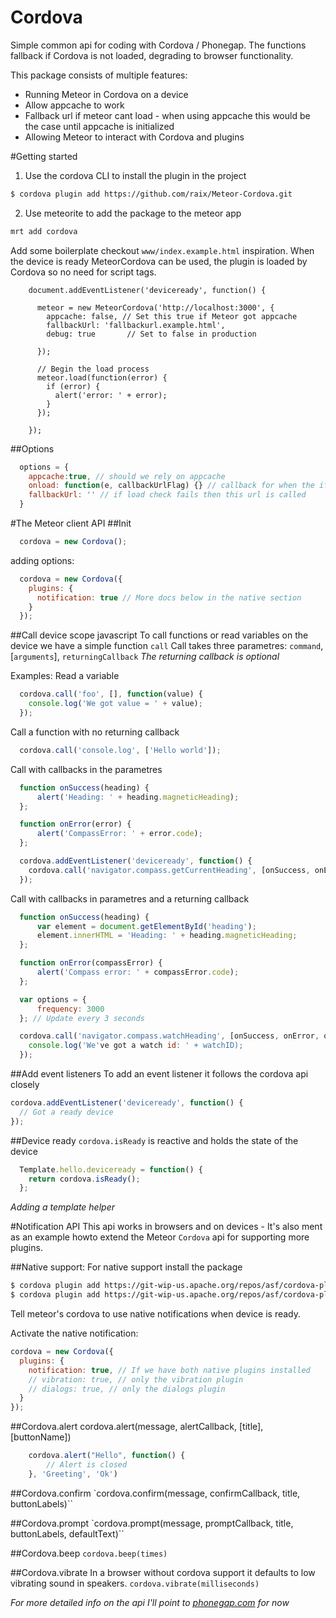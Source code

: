 Cordova
=======
Simple common api for coding with Cordova / Phonegap. The functions fallback if Cordova is not loaded, degrading to browser functionality.

This package consists of multiple features:
* Running Meteor in Cordova on a device
* Allow appcache to work
* Fallback url if meteor cant load - when using appcache this would be the case until appcache is initialized
* Allowing Meteor to interact with Cordova and plugins

#Getting started
1. Use the cordova CLI to install the plugin in the project
```bash
$ cordova plugin add https://github.com/raix/Meteor-Cordova.git
```
2. Use meteorite to add the package to the meteor app
```bash
mrt add cordova
```

Add some boilerplate checkout `www/index.example.html` inspiration. When the device is ready MeteorCordova can be used, the plugin is loaded by Cordova so no need for script tags.
```
    document.addEventListener('deviceready', function() {

      meteor = new MeteorCordova('http://localhost:3000', {
        appcache: false, // Set this true if Meteor got appcache
        fallbackUrl: 'fallbackurl.example.html',
        debug: true       // Set to false in production

      });

      // Begin the load process
      meteor.load(function(error) {
        if (error) {
          alert('error: ' + error);
        }
      });
      
    });
```

##Options
```js
  options = {
    appcache:true, // should we rely on appcache
    onload: function(e, callbackUrlFlag) {} // callback for when the iframe is loaded with meteor or fallbackUrl (if callbackUrlFlag == true)
    fallbackUrl: '' // if load check fails then this url is called
  }
```

#The Meteor client API
##Init
```js
  cordova = new Cordova();
```
adding options:
```js
  cordova = new Cordova({
    plugins: {
      notification: true // More docs below in the native section
    }
  });
```

##Call device scope javascript
To call functions or read variables on the device we have a simple function `call`
Call takes three parametres:
`command`, [`arguments`], `returningCallback`
*The returning callback is optional*

Examples:
Read a variable
```js
  cordova.call('foo', [], function(value) {
    console.log('We got value = ' + value);
  });
```
Call a function with no returning callback
```js
  cordova.call('console.log', ['Hello world']);
```

Call with callbacks in the parametres
```js
  function onSuccess(heading) {
      alert('Heading: ' + heading.magneticHeading);
  };

  function onError(error) {
      alert('CompassError: ' + error.code);
  };

  cordova.addEventListener('deviceready', function() {
    cordova.call('navigator.compass.getCurrentHeading', [onSuccess, onError]);
  });
```

Call with callbacks in parametres and a returning callback
```js
  function onSuccess(heading) {
      var element = document.getElementById('heading');
      element.innerHTML = 'Heading: ' + heading.magneticHeading;
  };

  function onError(compassError) {
      alert('Compass error: ' + compassError.code);
  };

  var options = {
      frequency: 3000
  }; // Update every 3 seconds

  cordova.call('navigator.compass.watchHeading', [onSuccess, onError, options], function(watchID) {
    console.log('We've got a watch id: ' + watchID);
  });
```

##Add event listeners
To add an event listener it follows the cordova api closely
```js
cordova.addEventListener('deviceready', function() {
  // Got a ready device
});
```

##Device ready
`cordova.isReady` is reactive and holds the state of the device

```js
  Template.hello.deviceready = function() {
    return cordova.isReady();
  };
```
*Adding a template helper*

#Notification API
This api works in browsers and on devices - It's also ment as an example howto extend the Meteor `Cordova` api for supporting more plugins.

##Native support:
For native support install the package
```bash
$ cordova plugin add https://git-wip-us.apache.org/repos/asf/cordova-plugin-vibration.git
$ cordova plugin add https://git-wip-us.apache.org/repos/asf/cordova-plugin-dialogs.git
```
Tell meteor's cordova to use native notifications when device is ready.

Activate the native notification:
```js
cordova = new Cordova({
  plugins: {
    notification: true, // If we have both native plugins installed
    // vibration: true, // only the vibration plugin
    // dialogs: true, // only the dialogs plugin
  }
});
```

##Cordova.alert
cordova.alert(message, alertCallback, [title], [buttonName])
```js
    cordova.alert("Hello", function() {
        // Alert is closed
    }, 'Greeting', 'Ok')
```

##Cordova.confirm
`cordova.confirm(message, confirmCallback, title, buttonLabels)``

##Cordova.prompt
`cordova.prompt(message, promptCallback, title, buttonLabels, defaultText)``

##Cordova.beep
`cordova.beep(times)`

##Cordova.vibrate
In a browser without cordova support it defaults to low vibrating sound in speakers.
`cordova.vibrate(milliseconds)`

*For more detailed info on the api I'll point to [phonegap.com](http://www.phonegap.com) for now*
